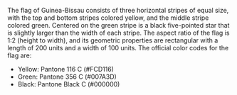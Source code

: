 The flag of Guinea-Bissau consists of three horizontal stripes of equal size, with the top and bottom stripes colored yellow, and the middle stripe colored green. Centered on the green stripe is a black five-pointed star that is slightly larger than the width of each stripe. The aspect ratio of the flag is 1:2 (height to width), and its geometric properties are rectangular with a length of 200 units and a width of 100 units. The official color codes for the flag are:

- Yellow: Pantone 116 C (#FCD116)
- Green: Pantone 356 C (#007A3D)
- Black: Pantone Black C (#000000)